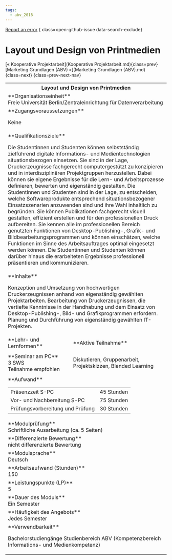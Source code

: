 ```yaml
---
tags:
  - abv_2018
---
```

[Report an error](https://github.com/SGSSGene/FUB-SUP/issues/new?title=Error%20in%20%22Layout%20und%20Design%20von%20Printmedien%22&body=There%20seems%20to%20be%20an%20error%20in%20module%20%22Layout%20und%20Design%20von%20Printmedien%22%2E%0A%0A%3CDescribe%20here%20a%20slightly%20more%20detailed%20description%20of%20what%20is%20wrong%3E&labels=bug)
{ class=open-github-issue data-search-exclude}

# Layout und Design von Printmedien

[« Kooperative Projektarbeit](Kooperative Projektarbeit.md){class=prev}
[Marketing Grundlagen (ABV) »](Marketing Grundlagen (ABV).md){class=next}
{class=prev-next-nav}

<table markdown id="moduledesc">
<tr markdown class="moduledesc_head"><th colspan="2">Layout und Design von Printmedien </th></tr>
<tr markdown><td colspan="2">**Organisationseinheit**   <br>Freie Universität Berlin/Zentraleinrichtung für Datenverarbeitung</td></tr>


<tr markdown><td colspan="2">**Zugangsvoraussetzungen** <br>

Keine


</td></tr>
<tr markdown><td colspan="2">**Qualifikationsziele**    <br>

Die Studentinnen und Studenten können selbstständig zielführend digitale
Informations- und Medientechnologien situationsbezogen einsetzen. Sie sind
in der Lage, Druckerzeugnisse fachgerecht computergestützt zu konzipieren
und in interdisziplinären Projektgruppen herzustellen. Dabei können sie
eigene Ergebnisse für die Lern- und Arbeitsprozesse definieren, bewerten und
eigenständig gestalten. Die Studentinnen und Studenten sind in der Lage, zu
entscheiden, welche Softwareprodukte entsprechend situationsbezogener
Einsatzszenarien anzuwenden sind und ihre Wahl inhaltlich zu begründen. Sie
können Publikationen fachgerecht visuell gestalten, effizient erstellen und
für den professionellen Druck aufbereiten. Sie kennen alle im
professionellen Bereich genutzten Funktionen von Desktop-Publishing-,
Grafik- und Bildbearbeitungsprogrammen und können einschätzen, welche
Funktionen im Sinne des Arbeitsauftrages optimal eingesetzt werden können.
Die Studentinnen und Studenten können darüber hinaus die erarbeiteten
Ergebnisse professionell präsentieren und kommunizieren.


</td></tr>
<tr markdown><td colspan="2">**Inhalte**                <br>

Konzeption und Umsetzung von hochwertigen Druckerzeugnissen anhand von
eigenständig gewählten Projektarbeiten. Bearbeitung von Druckerzeugnissen,
die vertiefte Kenntnisse in der Handhabung und dem Einsatz von
Desktop-Publishing-, Bild- und Grafikprogrammen erfordern. Planung und
Durchführung von eigenständig gewählten IT-Projekten.


</td></tr>

<tr markdown><td>**Lehr- und Lernformen**</td><td>**Aktive Teilnahme**</td></tr>
<tr markdown><td> **Seminar am PC** <br>3 SWS <br> Teilnahme empfohlen</td><td>

Diskutieren, Gruppenarbeit, Projektskizzen, Blended Learning
</td></tr>
<tr markdown><td colspan="2">**Aufwand**                <br>
<table class="aufwand_table">
<tr><td>Präsenzzeit S-PC</td><td>45 Stunden</td></tr>
<tr><td>Vor- und Nachbereitung S-PC</td><td>75 Stunden</td></tr>
<tr><td>Prüfungsvorbereitung und Prüfung</td><td>30 Stunden</td></tr>
</table>

</td></tr>
<tr markdown><td colspan="2">**Modulprüfung**             <br>Schriftliche Ausarbeitung (ca. 5 Seiten)


</td></tr>
<tr markdown><td colspan="2">**Differenzierte Bewertung** <br>nicht differenzierte Bewertung

</td></tr>
<tr markdown><td colspan="2">**Modulsprache**             <br>Deutsch</td></tr>
<tr markdown><td colspan="2">**Arbeitsaufwand (Stunden)** <br>150</td></tr>
<tr markdown><td colspan="2">**Leistungspunkte (LP)**     <br>5</td></tr>
<tr markdown><td colspan="2">**Dauer des Moduls**         <br>Ein Semester</td></tr>
<tr markdown><td colspan="2">**Häufigkeit des Angebots**  <br>Jedes Semester</td></tr>
<tr markdown><td colspan="2">**Verwendbarkeit**           <br>

Bachelorstudiengänge Studienbereich ABV (Kompetenzbereich Informations- und
Medienkompetenz)


</td></tr>

</table>
